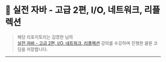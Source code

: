# 📘 실전 자바 - 고급 2편, I/O, 네트워크, 리플렉션

> 해당 리포지토리는 김영한 님의<br/>
> [실전 자바 - 고급 2편, I/O, 네트워크, 리플렉션](https://inf.run/vskmA) 강의를 수강하며 진행한 클론 코딩을 저장합니다. <br/>
  
***
